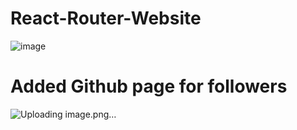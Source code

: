 # React-Router-Website

![image](https://github.com/Dungeonmaster07/React-Router-Website/assets/60266670/b1a9abb1-7189-4ce2-8472-cd707d548121)

# Added Github page for followers

![Uploading image.png…]()


